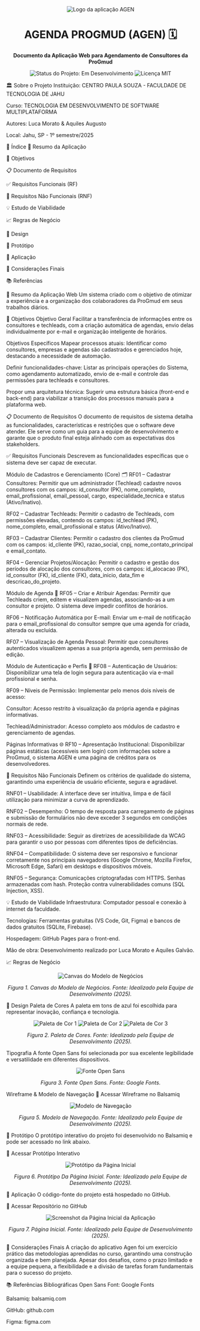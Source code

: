 <div align="center">
<img src="https://www.google.com/search?q=https://placehold.co/150x150/00509E/FFFFFF%3Ftext%3DAGEN" alt="Logo da aplicação AGEN" />
<h1>AGENDA PROGMUD (AGEN) 🗓️</h1>
<p><strong>Documento da Aplicação Web para Agendamento de Consultores da ProGmud</strong></p>
<p>
<img src="https://www.google.com/search?q=https://img.shields.io/badge/status-em%2520desenvolvimento-yellow" alt="Status do Projeto: Em Desenvolvimento">
<img src="https://www.google.com/search?q=https://img.shields.io/badge/licen%25C3%25A7a-MIT-blue" alt="Licença MIT">
</p>
</div>

🏛️ Sobre o Projeto
Instituição: CENTRO PAULA SOUZA - FACULDADE DE TECNOLOGIA DE JAHU

Curso: TECNOLOGIA EM DESENVOLVIMENTO DE SOFTWARE MULTIPLATAFORMA

Autores: Luca Morato & Aquiles Augusto

Local: Jahu, SP - 1º semestre/2025

🧭 Índice
📝 Resumo da Aplicação

🎯 Objetivos

📋 Documento de Requisitos

✅ Requisitos Funcionais (RF)

🔧 Requisitos Não Funcionais (RNF)

💡 Estudo de Viabilidade

📈 Regras de Negócio

🎨 Design

📱 Protótipo

🚀 Aplicação

🏁 Considerações Finais

📚 Referências

📝 Resumo da Aplicação Web
Um sistema criado com o objetivo de otimizar a experiência e a organização dos colaboradores da ProGmud em seus trabalhos diários.

🎯 Objetivos
Objetivo Geral
Facilitar a transferência de informações entre os consultores e techleads, com a criação automática de agendas, envio delas individualmente por e-mail e organização inteligente de horários.

Objetivos Específicos
Mapear processos atuais: Identificar como consultores, empresas e agendas são cadastrados e gerenciados hoje, destacando a necessidade de automação.

Definir funcionalidades-chave: Listar as principais operações do Sistema, como agendamento automatizado, envio de e-mail e controle das permissões para techleads e consultores.

Propor uma arquitetura técnica: Sugerir uma estrutura básica (front-end e back-end) para viabilizar a transição dos processos manuais para a plataforma web.

📋 Documento de Requisitos
O documento de requisitos de sistema detalha as funcionalidades, características e restrições que o software deve atender. Ele serve como um guia para a equipe de desenvolvimento e garante que o produto final esteja alinhado com as expectativas dos stakeholders.

✅ Requisitos Funcionais
Descrevem as funcionalidades específicas que o sistema deve ser capaz de executar.

Módulo de Cadastros e Gerenciamento (Core) 🗂️
RF01 – Cadastrar Consultores: Permitir que um administrador (Techlead) cadastre novos consultores com os campos: id_consultor (PK), nome_completo, email_profissional, email_pessoal, cargo, especialidade_tecnica e status (Ativo/Inativo).

RF02 – Cadastrar Techleads: Permitir o cadastro de Techleads, com permissões elevadas, contendo os campos: id_techlead (PK), nome_completo, email_profissional e status (Ativo/Inativo).

RF03 – Cadastrar Clientes: Permitir o cadastro dos clientes da ProGmud com os campos: id_cliente (PK), razao_social, cnpj, nome_contato_principal e email_contato.

RF04 – Gerenciar Projetos/Alocação: Permitir o cadastro e gestão dos períodos de alocação dos consultores, com os campos: id_alocacao (PK), id_consultor (FK), id_cliente (FK), data_inicio, data_fim e descricao_do_projeto.

Módulo de Agenda 📅
RF05 – Criar e Atribuir Agendas: Permitir que Techleads criem, editem e visualizem agendas, associando-as a um consultor e projeto. O sistema deve impedir conflitos de horários.

RF06 – Notificação Automática por E-mail: Enviar um e-mail de notificação para o email_profissional do consultor sempre que uma agenda for criada, alterada ou excluída.

RF07 – Visualização de Agenda Pessoal: Permitir que consultores autenticados visualizem apenas a sua própria agenda, sem permissão de edição.

Módulo de Autenticação e Perfis 🔐
RF08 – Autenticação de Usuários: Disponibilizar uma tela de login segura para autenticação via e-mail profissional e senha.

RF09 – Níveis de Permissão: Implementar pelo menos dois níveis de acesso:

Consultor: Acesso restrito à visualização da própria agenda e páginas informativas.

Techlead/Administrador: Acesso completo aos módulos de cadastro e gerenciamento de agendas.

Páginas Informativas 🌐
RF10 – Apresentação Institucional: Disponibilizar páginas estáticas (acessíveis sem login) com informações sobre a ProGmud, o sistema AGEN e uma página de créditos para os desenvolvedores.

🔧 Requisitos Não Funcionais
Definem os critérios de qualidade do sistema, garantindo uma experiência de usuário eficiente, segura e agradável.

RNF01 – Usabilidade: A interface deve ser intuitiva, limpa e de fácil utilização para minimizar a curva de aprendizado.

RNF02 – Desempenho: O tempo de resposta para carregamento de páginas e submissão de formulários não deve exceder 3 segundos em condições normais de rede.

RNF03 – Acessibilidade: Seguir as diretrizes de acessibilidade da WCAG para garantir o uso por pessoas com diferentes tipos de deficiências.

RNF04 – Compatibilidade: O sistema deve ser responsivo e funcionar corretamente nos principais navegadores (Google Chrome, Mozilla Firefox, Microsoft Edge, Safari) em desktops e dispositivos móveis.

RNF05 – Segurança: Comunicações criptografadas com HTTPS. Senhas armazenadas com hash. Proteção contra vulnerabilidades comuns (SQL Injection, XSS).

💡 Estudo de Viabilidade
Infraestrutura: Computador pessoal e conexão à internet da faculdade.

Tecnologias: Ferramentas gratuitas (VS Code, Git, Figma) e bancos de dados gratuitos (SQLite, Firebase).

Hospedagem: GitHub Pages para o front-end.

Mão de obra: Desenvolvimento realizado por Luca Morato e Aquiles Galvão.

📈 Regras de Negócio
<div align="center">
<img src="https://www.google.com/search?q=https://placehold.co/800x450/EFEFEF/333333%3Ftext%3DFigura%2B1:%2BCanvas%2Bdo%2BModelo%2Bde%2BNeg%C3%B3cios" alt="Canvas do Modelo de Negócios" />
<p><em>Figura 1. Canvas do Modelo de Negócios. Fonte: Idealizado pela Equipe de Desenvolvimento (2025).</em></p>
</div>

🎨 Design
Paleta de Cores
A paleta em tons de azul foi escolhida para representar inovação, confiança e tecnologia.

<div align="center">
<img src="https://www.google.com/search?q=https://placehold.co/800x200/003366/FFFFFF%3Ftext%3DAzul%2BEscuro%2B%2523003366%26font%3Dopensans" alt="Paleta de Cor 1" />
<img src="https://www.google.com/search?q=https://placehold.co/800x200/00509E/FFFFFF%3Ftext%3DAzul%2BPrincipal%2B%252300509E%26font%3Dopensans" alt="Paleta de Cor 2" />
<img src="https://www.google.com/search?q=https://placehold.co/800x200/4D94DB/FFFFFF%3Ftext%3DAzul%2BClaro%2B%25234D94DB%26font%3Dopensans" alt="Paleta de Cor 3" />
<p><em>Figura 2. Paleta de Cores. Fonte: Idealizado pela Equipe de Desenvolvimento (2025).</em></p>
</div>

Tipografia
A fonte Open Sans foi selecionada por sua excelente legibilidade e versatilidade em diferentes dispositivos.

<div align="center">
<img src="https://www.google.com/search?q=https://placehold.co/800x300/EFEFEF/333333%3Ftext%3DOpen%2BSans%2B-%2BAaBbCc%26font%3Dopensans" alt="Fonte Open Sans" />
<p><em>Figura 3. Fonte Open Sans. Fonte: Google Fonts.</em></p>
</div>

Wireframe & Modelo de Navegação
🔗 Acessar Wireframe no Balsamiq

<div align="center">
<img src="https://www.google.com/search?q=https://placehold.co/800x450/EFEFEF/333333%3Ftext%3DFigura%2B5:%2BModelo%2Bde%2BNavega%C3%A7%C3%A3o" alt="Modelo de Navegação" />
<p><em>Figura 5. Modelo de Navegação. Fonte: Idealizado pela Equipe de Desenvolvimento (2025).</em></p>
</div>

📱 Protótipo
O protótipo interativo do projeto foi desenvolvido no Balsamiq e pode ser acessado no link abaixo.

🔗 Acessar Protótipo Interativo

<div align="center">
<img src="https://www.google.com/search?q=https://placehold.co/800x450/EFEFEF/333333%3Ftext%3DFigura%2B6:%2BProt%C3%B3tipo%2Bda%2BP%C3%A1gina%2BInicial" alt="Protótipo da Página Inicial" />
<p><em>Figura 6. Protótipo Da Página Inicial. Fonte: Idealizado pela Equipe de Desenvolvimento (2025).</em></p>
</div>

🚀 Aplicação
O código-fonte do projeto está hospedado no GitHub.

🔗 Acessar Repositório no GitHub

<div align="center">
<img src="https://www.google.com/search?q=https://placehold.co/800x450/EFEFEF/333333%3Ftext%3DFigura%2B7:%2BP%C3%A1gina%2BInicial%2B(Aplica%C3%A7%C3%A3o%2BReal)" alt="Screenshot da Página Inicial da Aplicação" />
<p><em>Figura 7. Página Inicial. Fonte: Idealizado pela Equipe de Desenvolvimento (2025).</em></p>
</div>

🏁 Considerações Finais
A criação do aplicativo Agen foi um exercício prático das metodologias aprendidas no curso, garantindo uma construção organizada e bem planejada. Apesar dos desafios, como o prazo limitado e a equipe pequena, a flexibilidade e a divisão de tarefas foram fundamentais para o sucesso do projeto.

📚 Referências Bibliográficas
Open Sans Font: Google Fonts

Balsamiq: balsamiq.com

GitHub: github.com

Figma: figma.com
